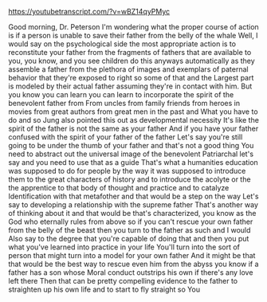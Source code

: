 https://youtubetranscript.com/?v=wBZ14qyPMyc

 Good morning, Dr. Peterson I'm wondering what the proper course of action is if a person is unable to save their father from the belly of the whale Well, I would say on the psychological side the most appropriate action is to reconstitute your father from the fragments of fathers that are available to you, you know, and you see children do this anyways automatically as they assemble a father from the plethora of images and exemplars of paternal behavior that they're exposed to right so some of that and the Largest part is modeled by their actual father assuming they're in contact with him. But you know you can learn you can learn to incorporate the spirit of the benevolent father from From uncles from family friends from heroes in movies from great authors from great men in the past and What you have to do and so Jung also pointed this out as developmental necessity It's like the spirit of the father is not the same as your father And if you have your father confused with the spirit of your father of the father Let's say you're still going to be under the thumb of your father and that's not a good thing You need to abstract out the universal image of the benevolent Patriarchal let's say and you need to use that as a guide That's what a humanities education was supposed to do for people by the way it was supposed to introduce them to the great characters of history and to introduce the acolyte or the the apprentice to that body of thought and practice and to catalyze Identification with that metafother and that would be a step on the way Let's say to developing a relationship with the supreme father That's another way of thinking about it and that would be that's characterized, you know as the God who eternally rules from above so if you can't rescue your own father from the belly of the beast then you turn to the father as such and I would Also say to the degree that you're capable of doing that and then you put what you've learned into practice in your life You'll turn into the sort of person that might turn into a model for your own father And it might be that that would be the best way to rescue even him from the abyss you know if a father has a son whose Moral conduct outstrips his own if there's any love left there Then that can be pretty compelling evidence to the father to straighten up his own life and to start to fly straight so You